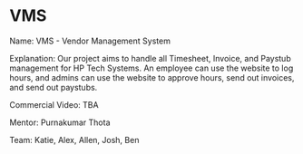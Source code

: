 # VMS

Name:
VMS - Vendor Management System

Explanation:
Our project aims to handle all Timesheet, Invoice, and Paystub management for HP Tech Systems. An employee
can use the website to log hours, and admins can use the website to approve hours, send out invoices, and
send out paystubs.

Commercial Video:
TBA

Mentor:
Purnakumar Thota

Team:
Katie, Alex, Allen, Josh, Ben
